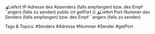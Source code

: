 ◮Liefert IP-Adresse des Absenders (falls empfangen)
bzw. des Empf ¨angers (falls zu senden)
    public  int getPort  ()
◮Liefert Port-Nummer des Senders (falls empfangen)
bzw. des Empf ¨angers (falls zu senden)

   Tags & Topics:
   #Senders
   #Adresse
   #Nummer
   #Sender
   #getPort